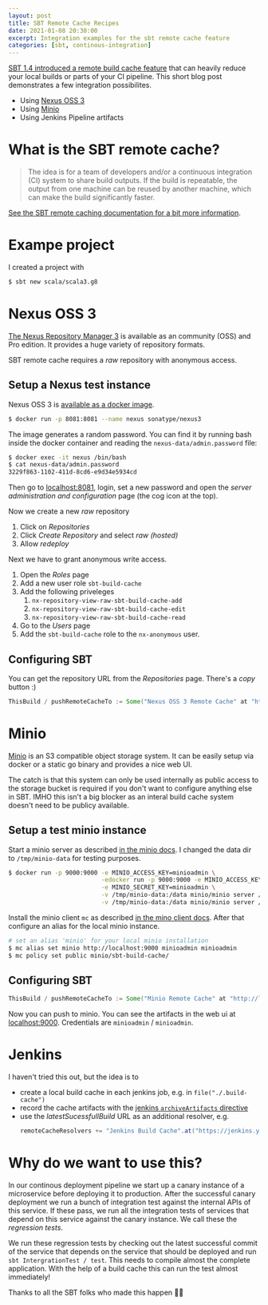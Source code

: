 ```yaml
---
layout: post
title: SBT Remote Cache Recipes
date: 2021-01-08 20:30:00
excerpt: Integration examples for the sbt remote cache feature
categories: [sbt, continous-integration]
---
```


[SBT 1.4 introduced a remote build cache feature](https://www.scala-sbt.org/1.x/docs/Remote-Caching.html) that
can heavily reduce your local builds or parts of your CI pipeline. This short blog post demonstrates a few
integration possibilites.

- Using [Nexus OSS 3](https://help.sonatype.com/repomanager3)
- Using [Minio](https://min.io/)
- Using Jenkins Pipeline artifacts


# What is the SBT remote cache?

> The idea is for a team of developers and/or a continuous integration (CI) system to share build outputs. If the build is repeatable, the output from one machine can be reused by another machine, which can make the build significantly faster.

[See the SBT remote caching documentation for a bit more information](https://www.scala-sbt.org/1.x/docs/Remote-Caching.html).


# Exampe project

I created a project with

```bash
$ sbt new scala/scala3.g8
```

# Nexus OSS 3

[The Nexus Repository Manager 3](https://de.sonatype.com/nexus/repository-oss) is available as an community (OSS) and Pro
edition. It provides a huge variety of repository formats.

SBT remote cache requires a _raw_ repository with anonymous access.

## Setup a Nexus test instance

Nexus OSS 3 is [available as a docker image](https://hub.docker.com/r/sonatype/nexus3/).

```bash
$ docker run -p 8081:8081 --name nexus sonatype/nexus3
```

The image generates a random password. You can find it by running bash inside the docker
container and reading the `nexus-data/admin.password` file:

```bash
$ docker exec -it nexus /bin/bash
$ cat nexus-data/admin.password
3229f863-1102-411d-8cd6-e9d34e5934cd
``` 

Then go to [localhost:8081](http://localhost:8081), login, set a new password and open the _server administration and configuration_
page (the cog icon at the top).

Now we create a new _raw_ repository

1. Click on _Repositories_
2. Click _Create Repository_ and select _raw (hosted)_
3. Allow _redeploy_

Next we have to grant anonymous write access.

1. Open the _Roles_ page
2. Add a new user role `sbt-build-cache`
3. Add the following priveleges
    1. `nx-repository-view-raw-sbt-build-cache-add`
    2. `nx-repository-view-raw-sbt-build-cache-edit`
    3. `nx-repository-view-raw-sbt-build-cache-read`
4. Go to the _Users_ page
5. Add the `sbt-build-cache` role to the `nx-anonymous` user.

## Configuring SBT

You can get the repository URL from the _Repositories_ page. There's a _copy_ button :)

```scala
ThisBuild / pushRemoteCacheTo := Some("Nexus OSS 3 Remote Cache" at "http://localhost:8081/repository/sbt-build-cache/")
```

# Minio

[Minio](https://min.io/) is an S3 compatible object storage system. It can be easily setup via docker
or a static go binary and provides a nice web UI.

The catch is that this system can only be used internally as public access to the storage bucket is required
if you don't want to configure anything else in SBT. IMHO this isn't a big blocker as an interal build cache
system doesn't need to be publicy available.
## Setup a test minio instance

Start a minio server as described [in the minio docs](https://min.io/download).
I changed the data dir to `/tmp/minio-data` for testing purposes.


```bash
$ docker run -p 9000:9000 -e MINIO_ACCESS_KEY=minioadmin \
                          -edocker run -p 9000:9000 -e MINIO_ACCESS_KEY=minioadmin \
                          -e MINIO_SECRET_KEY=minioadmin \
                          -v /tmp/minio-data:/data minio/minio server /data MINIO_SECRET_KEY=minioadmin \
                          -v /tmp/minio-data:/data minio/minio server /data
```

Install the minio client `mc` as described [in the mino client docs](https://docs.min.io/docs/minio-client-quickstart-guide.html).
After that configure an alias for the local minio instance.

```bash
# set an alias 'minio' for your local minio installation
$ mc alias set minio http://localhost:9000 minioadmin minioadmin
$ mc policy set public minio/sbt-build-cache/
```

## Configuring SBT

```scala
ThisBuild / pushRemoteCacheTo := Some("Minio Remote Cache" at "http://localhost:9000/sbt-build-cache")
```

Now you can push to minio. You can see the artifacts in the web ui at [localhost:9000](http://localhost:9000).
Credentials are `minioadmin` / `minioadmin`.

# Jenkins

I haven't tried this out, but the idea is to

- create a local build cache in each jenkins job, e.g. in `file("./.build-cache")`
- record the cache artifacts with the [jenkins `archiveArtifacts` directive](https://www.jenkins.io/doc/pipeline/tour/tests-and-artifacts/)
- use the _latestSucessfullBuild_ URL as an additional resolver, e.g.
  ```scala
  remoteCacheResolvers += "Jenkins Build Cache".at("https://jenkins.your-company.com/job/my-application/lastSuccessfulBuild")
  ```

# Why do we want to use this?

In our continous deployment pipeline we start up a canary instance of a microservice before deploying it to production.
After the successful canary deployment we run a bunch of integration test against the internal APIs of this service. If these
pass, we run all the integration tests of services that depend on this service against the canary instance. We call these
the _regression tests_. 

We run these regression tests by checking out the latest successful commit of the service that depends on the service
that should be deployed and run `sbt IntergrationTest / test`. This needs to compile almost the complete application.
With the help of a build cache this can run the test almost immediately!

Thanks to all the SBT folks who made this happen 💖💖
